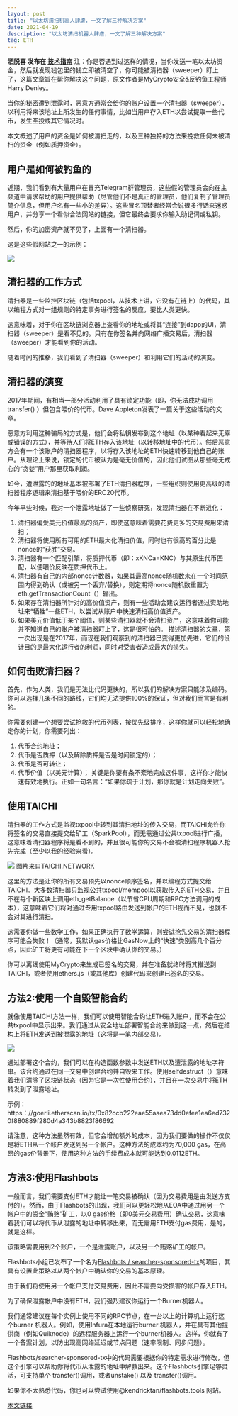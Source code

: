 ```yaml
---
layout: post
title: "以太坊清扫机器人肆虐，一文了解三种解决方案"
date: 2021-04-19
description: "以太坊清扫机器人肆虐，一文了解三种解决方案"
tag: ETH
---   
```


__洒脱喜 发布在 [技术指南](https://www.8btc.com/news?cat_id=242)__
注：你是否遇到过这样的情况，当你发送一笔以太坊资金，然后就发现钱包里的钱立即被清空了，你可能被清扫器（sweeper）盯上了，这篇文章旨在帮你解决这个问题，原文作者是MyCrypto安全&反钓鱼工程师Harry Denley。


当你的秘密遭到泄露时，恶意方通常会给你的账户设置一个清扫器（sweeper），以利用将来该地址上所发生的任何事情，比如当用户存入ETH以尝试提取一些代币，发生空投或其它情况时。

本文概述了用户的资金是如何被清扫走的，以及三种独特的方法来挽救任何未被清扫的资金（例如质押资金）。



## 用户是如何被钓鱼的


近期，我们看到有大量用户在冒充Telegram群管理员，这些假的管理员会向在主频道中请求帮助的用户提供帮助（尽管他们不是真正的管理员，他们复制了管理员简介信息，但用户名有一些小的差异）。这些冒名顶替者经常会说很多行话来迷惑用户，并分享一个看似合法网站的链接，但它最终会要求你输入助记词或私钥。

然后，你的加密资产就不见了，上面有一个清扫器。

这是这些假网站之一的示例：

![](/images/posts/eth/0419.01.jpg)


## 清扫器的工作方式


清扫器是一些监控区块链（包括txpool，从技术上讲，它没有在链上）的代码，其以编程方式对一组规则的特定事务进行签名的反应，要比人类更快。

这意味着，对于你在区块链浏览器上查看你的地址或将其“连接”到dapp的UI，清扫器（sweeper）是看不见的。只有在你签名并向网络广播交易后，清扫器（sweeper）才能看到你的活动。

随着时间的推移，我们看到了清扫器（sweeper）和利用它们的活动的演变。



## 清扫器的演变


2017年期间，有相当一部分活动利用了具有锁定功能（即，你无法成功调用transfer() ）但包含喂价的代币。Dave Appleton发表了一篇关于这些活动的文章。

恶意方利用这种骗局的方式是，他们会将私钥发布到这个地址（以某种看起来无辜或错误的方式），并等待人们将ETH存入该地址（以转移地址中的代币）。然后恶意方会有一个该账户的清扫器程序，以将存入该地址的ETH快速转移到他自己的账户。从理论上来说，锁定的代币被认为是毫无价值的，因此他们试图从那些毫无戒心的“贪婪”用户那里获取利润。

如今，遭泄露的的地址基本被部署了ETH清扫器程序，一些组织则使用更高级的清扫器程序逻辑来清扫基于喂价的ERC20代币。

今年早些时候，我对一个泄露地址做了一些侦察研究，发现清扫器在不断进化：

1. 清扫器偏爱美元价值最高的资产，即使这意味着需要花费更多的交易费用来清扫；
2. 清扫器将使用所有可用的ETH最大化清扫价值，同时也有很高的百分比是nonce的“获胜”交易。
3. 清扫器有一个匹配引擎，将质押代币（即：xKNCa=KNC）与其原生代币匹配，以便喂价反映在质押代币上。
4. 清扫器有自己的内部nonce计数器，如果其最高nonce随机数未在一个时间范围内得到确认（或被另一个丢弃/替换），则定期将nonce随机数重置为eth.getTransactionCount（）输出。
5. 如果存在清扫器所针对的高价值资产，则有一些活动会建议运行者通过资助地址来“牺牲”一些ETH，以尝试从账户中快速清扫高价值资产。
6. 如果美元价值低于某个阈值，则某些清扫器就不会清扫资产，这意味着你可能并不知道自己的账户被清扫器盯上了，这是很可怕的。
描述清扫器的文章，第一次出现是在2017年，而现在我们观察到的清扫器已变得更加先进，它们的设计目的是最大化运行者的利润，同时对受害者造成最大的损失。




## 如何击败清扫器？


首先，作为人类，我们是无法比代码更快的，所以我们的解决方案只能涉及编码。你可以选择几条不同的路线，它们均无法提供100%的保证，但对我们而言是有利的。

你需要创建一个想要尝试抢救的代币列表，按优先级排序，这样你就可以轻松地确定你的计划，你需要列出：

1. 代币合约地址；
2. 代币是否质押（以及解除质押是否是时间锁定的）；
3. 代币是否可转让；
4. 代币价值（以美元计算）；
关键是你要有条不紊地完成这件事，这样你才能快速有效地执行。正如一句名言：“如果你疏于计划，那你就是计划走向失败”。

## 使用TAICHI
清扫器的工作方式是监视txpool中转到其清扫地址的传入交易，而TAICHI允许你将签名的交易直接提交给矿工（SparkPool），而无需通过公共txpool进行广播，这意味着清扫器程序将是看不到的，并且很可能你的交易不会被清扫程序机器人抢先完成（至少以我的经验来看）。

![](/images/posts/eth/0419.02.jpg)
图片来自TAICHI.NETWORK

这里的方法是让你的所有交易预先以nonce顺序签名，并以编程方式提交给TAICHI。大多数清扫器只监视公共txpool/mempool以获取传入的ETH交易，并且不在每个新区块上调用eth_getBalance（以节省CPU周期和RPC方法调用的成本），这意味着它们将对通过专用txpool路由发送到帐户的ETH视而不见，也就不会对其进行清扫。

这需要你做一些数学工作，如果正确执行了数学运算，则尝试抢先交易的清扫器程序可能会失败！（通常，我默认gas价格比GasNow上的“快速”类别高几个百分点，因此矿工将更有可能在下一个区块中确认你的交易。）

你可以离线使用MyCrypto来生成已签名的交易，并在准备就绪时将其推送到TAICHI，或者使用ethers.js（或其他库）创建代码来创建已签名的交易。


## 方法2:使用一个自毁智能合约
就像使用TAICHI方法一样，我们可以使用智能合约让ETH进入账户，而不会在公共txpool中显示出来。我们通过从安全地址部署智能合约来做到这一点，然后在结构上将ETH发送到被泄露的地址（这将是一笔内部交易）。

![](/images/posts/eth/0419.03.jpg)

通过部署这个合约，我们可以在构造函数参数中发送ETH以及遭泄露的地址字符串。该合约通过在同一交易中创建合约并自毁来工作。使用selfdestruct（）意味着我们清除了区块链状态（因为它是一次性使用合约），并且在一次交易中将ETH转发到了泄露地址。

示例：https：//goerli.etherscan.io/tx/0x82ccb222eae55aaea73dd0efee1ea6ed7320f880889f280d4a343b8823f86692

请注意，这种方法虽然有效，但它会增加额外的成本，因为我们要做的操作不仅仅是将ETH从一个帐户发送到另一个帐户。这种方法的成本约为70,000 gas，在高昂的gas价背景下，使用这种方法的手续费成本就可能达到0.0112ETH。


## 方法3:使用Flashbots
一般而言，我们需要支付ETH才能让一笔交易被确认（因为交易费用是由发送方支付的）。然而，由于Flashbots‌的出现，我们可以更轻松地从EOA中通过用另一个帐户中的资金“贿赂”矿工，以0 gas价格（即0美元交易费用）确认交易，这意味着我们可以将代币从泄露的地址中转移出来，而无需用ETH支付gas费用，是的，就是这样。

该策略需要用到2个账户，一个是泄露账户，以及另一个贿赂矿工的帐户。

Flashbots小组已发布了一个名为[Flashbots / searcher-sponsored-tx‌](https://github.com/flashbots/searcher-sponsored-tx)的项目，其具有设置此策略以从两个帐户中确认你的交易的基本原理。

由于我们将使用另一个帐户支付交易费用，因此不需要向受损害的帐户存入ETH。

为了确保泄露帐户中没有ETH，我们强烈建议你运行一个Burner机器人。

我们通常建议在每个实例上使用不同的RPC节点，在一台以上的计算机上运行这个burner 机器人。例如，使用Infura在本地运行burner 机器人，并在具有其他提供商（例如Quiknode）的远程服务器上运行一个burner机器人。这样，你就有了一个备案计划，以防出现高网络延迟或节点问题（速率限制、同步问题）。

Flashbots/searcher-sponsored-tx中的代码需要根据你的特定需求进行修改，但这个引擎可以帮助你将代币从泄露的地址中解救出来。这个Flashbots引擎足够灵活，可支持单个 transfer()调用，或者unstake() 以及 transfer()调用。

如果你不太熟悉代码，你也可以尝试使用@kendricktan/flashbots.tools ‌网站。

[本文链接](https://www.8btc.com/article/6624296)
